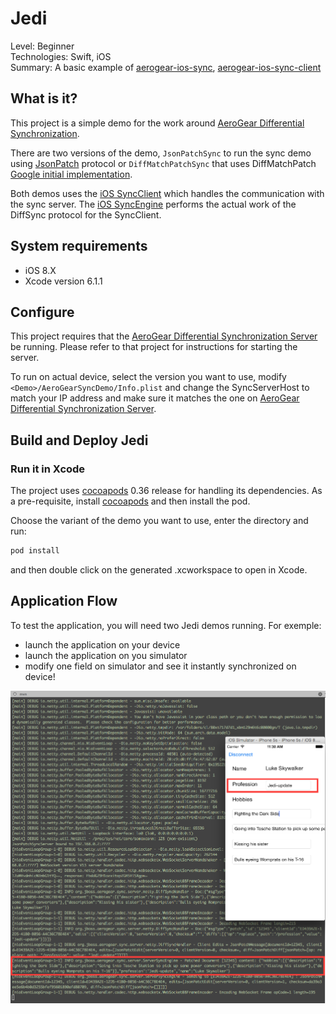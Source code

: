 Jedi
====
Level: Beginner  
Technologies: Swift, iOS  
Summary: A basic example of [aerogear-ios-sync](https://github.com/aerogear/aerogear-ios-sync), [aerogear-ios-sync-client](https://github.com/aerogear/aerogear-ios-sync-client)  

What is it?
-----------
This project is a simple demo for the work around [AeroGear Differential Synchronization](https://github.com/aerogear/aerogear-sync-server).

There are two versions of the demo, ```JsonPatchSync``` to run the sync demo using [JsonPatch](https://tools.ietf.org/html/rfc6902) protocol or ```DiffMatchPatchSync``` that uses DiffMatchPatch [Google initial implementation](https://github.com/JanX2/google-diff-match-patch).

Both demos uses the [iOS SyncClient](https://github.com/aerogear/aerogear-ios-sync-client) which handles the communication with the sync server. 
The [iOS SyncEngine](https://github.com/aerogear/aerogear-ios-sync) performs the actual work of the DiffSync protocol for the SyncClient.

System requirements
-------------------
- iOS 8.X
- Xcode version 6.1.1

Configure
---------

This project requires that the [AeroGear Differential Synchronization Server](https://github.com/aerogear/aerogear-sync-server/tree/master/server/server-netty) be running. Please refer to that project for instructions for starting the server.

To run on actual device, select the version you want to use,  modify ```<Demo>/AeroGearSyncDemo/Info.plist``` and change the SyncServerHost to match your IP address and make sure it matches the one on [AeroGear Differential Synchronization Server](https://github.com/aerogear/aerogear-sync-server/tree/master/server/server-netty).

Build and Deploy Jedi
---------------------

### Run it in Xcode

The project uses [cocoapods](http://cocoapods.org) 0.36 release for handling its dependencies. As a pre-requisite, install [cocoapods](http://blog.cocoapods.org/CocoaPods-0.36/) and then install the pod.

Choose the variant of the demo you want to use, enter the directory and run:

```bash
pod install
```

and then double click on the generated .xcworkspace to open in Xcode.

Application Flow
----------------

To test the application, you will need two Jedi demos running. For exemple:
- launch the application on your device
- launch the application on you simulator
- modify one field on simulator and see it instantly synchronized on device!

![import](Jedi.png)

